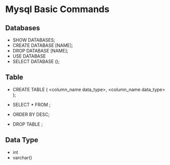 # Mysql Basic Commands

## Databases
- SHOW DATABASES;
- CREATE DATABASE [NAME];
- DROP DATABASE [NAME];
- USE DATABASE <DATABSE NAME>
- SELECT DATABASE ();

## Table
- CREATE TABLE <TABLENAME>
    (
        <column_name data_type>,
        <column_name data_type>
    );

- SELECT * FROM <NAME>;
- ORDER BY <NAME> DESC;
- DROP TABLE <NAME>;

## Data Type 
- int
- varchar(<size>)